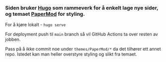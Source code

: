 ### Siden bruker [Hugo](https://gohugo.io/) som rammeverk for å enkelt lage nye sider, og temaet [PaperMod](https://github.com/adityatelange/hugo-PaperMod/) for styling.

For å kjøre lokalt - ```hugo serve```

For deployment push til `main` branch så vil GitHub Actions ta over resten av jobben.

Pass på å ikke commit noe under `themes/PaperMod/*` da det tilhører ett annet repo. Istedet kan man heller overstyre styling og slikt fra temaet.
